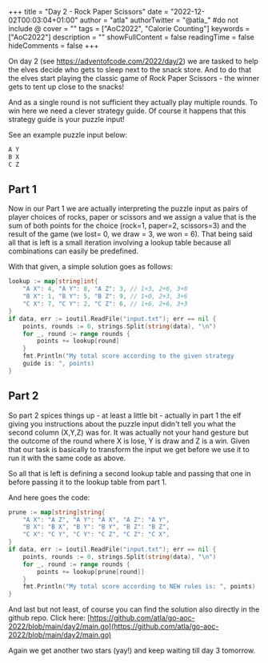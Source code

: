+++
title = "Day 2 - Rock Paper Scissors"
date = "2022-12-02T00:03:04+01:00"
author = "atla"
authorTwitter = "@atla_" #do not include @
cover = ""
tags = ["AoC2022", "Calorie Counting"]
keywords = ["AoC2022"]
description = ""
showFullContent = false
readingTime = false
hideComments = false
+++

On day 2 (see https://adventofcode.com/2022/day/2) we are tasked to help the elves decide who gets to sleep next to the snack store. And to do that the elves start playing the classic game of Rock Paper Scissors - the winner gets to tent up close to the snacks!

And as a single round is not sufficient they actually play multiple rounds. To win here we need a clever strategy guide. Of course it happens that this strategy guide is your puzzle input! 

See an example puzzle input below:
```go {linenos=table, style=dracula}
A Y
B X
C Z
```

## Part 1
Now in our Part 1 we are actually interpreting the puzzle input as pairs of player choices of rocks, paper or scissors and we assign a value that is the sum of both points for the choice (rock=1, paper=2, scissors=3) and the result of the game (we lost= 0, we draw = 3, we won = 6). That being said all that is left is a small iteration involving a lookup table because all combinations can easily be predefined.

With that given, a simple solution goes as follows:

```go {linenos=table, style=dracula}
lookup := map[string]int{
	"A X": 4, "A Y": 8, "A Z": 3, // 1+3, 2+6, 3+0
	"B X": 1, "B Y": 5, "B Z": 9, // 1+0, 2+3, 3+6
	"C X": 7, "C Y": 2, "C Z": 6, // 1+6, 2+6, 3+3
}
if data, err := ioutil.ReadFile("input.txt"); err == nil {
	points, rounds := 0, strings.Split(string(data), "\n")
	for _, round := range rounds {
		points += lookup[round]
	}
	fmt.Println("My total score according to the given strategy
	guide is: ", points)
}
```

## Part 2

So part 2 spices things up - at least a little bit - actually in part 1 the elf giving you instructions about the puzzle input didn't tell you what the second column (X,Y,Z) was for. It was actually not your hand gesture but the outcome of the round where X is lose, Y is draw and Z is a win. Given that our task is basically to transform the input we get before we use it to run it with the same code as above.

So all that is left is defining a second lookup table and passing that one in before passing it to the lookup table from part 1.

And here goes the code:


```go {linenos=table, style=dracula}
prune := map[string]string{
	"A X": "A Z", "A Y": "A X", "A Z": "A Y",
	"B X": "B X", "B Y": "B Y", "B Z": "B Z",
	"C X": "C Y", "C Y": "C Z", "C Z": "C X",
}
if data, err := ioutil.ReadFile("input.txt"); err == nil {
	points, rounds := 0, strings.Split(string(data), "\n")
	for _, round := range rounds {
		points += lookup[prune[round]]
	}
	fmt.Println("My total score according to NEW rules is: ", points)
}
```

And last but not least, of course you can find the solution also directly in the github repo. Click here: [https://github.com/atla/go-aoc-2022/blob/main/day2/main.go](https://github.com/atla/go-aoc-2022/blob/main/day2/main.go)

Again we get another two stars (yay!) and keep waiting till day 3 tomorrow.